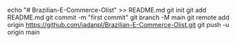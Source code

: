 echo "# Brazilian-E-Commerce-Olist" >> README.md
git init
git add README.md
git commit -m "first commit"
git branch -M main
git remote add origin https://github.com/jadanpl/Brazilian-E-Commerce-Olist.git
git push -u origin main
